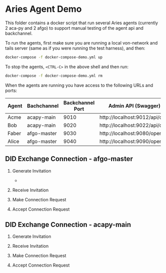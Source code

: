 # Aries Agent Demo

This folder contains a docker script that run several Aries agents (currently 2 aca-py and 2 afgo) to support manual testing of the agent api and backchannel.

To run the agents, first make sure you are running a local von-network and tails server (same as if you were running the test harness), and then:

```bash
docker-compose -f docker-compose-demo.yml up
```

To stop the agents, `<CTRL-C>` in the above shell and then run:

```bash
docker-compose -f docker-compose-demo.yml rm
```

When the agents are running you have access to the following URLs and ports:


| Agent | Bachchannel | Backchannel Port | Admin API (Swagger)           |
| ----- | ----------- | ---------------- | --------------------          |
| Acme  | acapy-main  | 9010             | http://localhost:9012/api/doc |
| Bob   | acapy-main  | 9020             | http://localhost:9022/api/doc |
| Faber | afgo-master | 9030             | http://localhost:9080/openapi |
| Alice | afgo-master | 9040             | http://localhost:9090/openapi |

## DID Exchange Connection - afgo-master

1. Generate Invitation

   - 

2. Receive Invitation

3. Make Connection Request

4. Accept Connection Request


## DID Exchange Connection - acapy-main

1. Generate Invitation

2. Receive Invitation

3. Make Connection Request

4. Accept Connection Request

